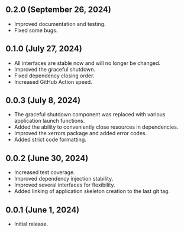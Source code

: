 ## 0.2.0 (September 26, 2024)

* Improved documentation and testing.
* Fixed some bugs.

## 0.1.0 (July 27, 2024)

* All interfaces are stable now and will no longer be changed.
* Improved the graceful shutdown.
* Fixed dependency closing order.
* Increased GitHub Action speed.

## 0.0.3 (July 8, 2024)

* The graceful shutdown component was replaced with various application launch functions.
* Added the ability to conveniently close resources in dependencies.
* Improved the xerrors package and added error codes.
* Added strict code formatting.

## 0.0.2 (June 30, 2024)

* Increased test coverage.
* Improved dependency injection stability.
* Improved several interfaces for flexibility.
* Added linking of application skeleton creation to the last git tag.

## 0.0.1 (June 1, 2024)

* Initial release.
